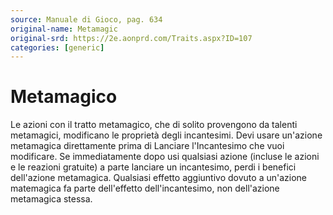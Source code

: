 ```yaml
---
source: Manuale di Gioco, pag. 634
original-name: Metamagic
original-srd: https://2e.aonprd.com/Traits.aspx?ID=107
categories: [generic]
---
```


# Metamagico

Le azioni con il tratto metamagico, che di solito provengono da talenti
metamagici, modificano le proprietà degli incantesimi. Devi usare un'azione
metamagica direttamente prima di Lanciare l'Incantesimo che vuoi modificare. Se
immediatamente dopo usi qualsiasi azione (incluse le azioni e le reazioni
gratuite) a parte lanciare un incantesimo, perdi i benefici dell'azione
metamagica. Qualsiasi effetto aggiuntivo dovuto a un'azione matemagica fa parte
dell'effetto dell'incantesimo, non dell'azione metamagica stessa.
